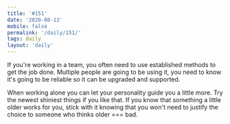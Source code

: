 ```yaml
---
title: '#151'
date: '2020-08-13'
mobile: false
permalink: '/daily/151/'
tags: daily
layout: 'daily'
---
```


If you're working in a team, you often need to use established methods to get the job done. Multiple people are going to be using it, you need to know it's going to be reliable so it can be upgraded and supported.

When working alone you can let your personality guide you a little more. Try the newest shiniest things if you like that. If you know that something a little older works for you, stick with it knowing that you won't need to justify the choice to someone who thinks older === bad.
